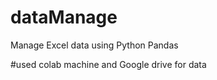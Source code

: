 # dataManage
Manage Excel data using Python Pandas 

#used colab machine and Google drive for data 
